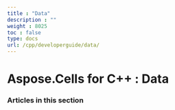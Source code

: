 ```yaml
---
title : "Data" 
description : "" 
weight : 8025 
toc : false
type: docs
url: /cpp/developerguide/data/
---
```


# Aspose.Cells for C++ : Data


### Articles in this section

           

